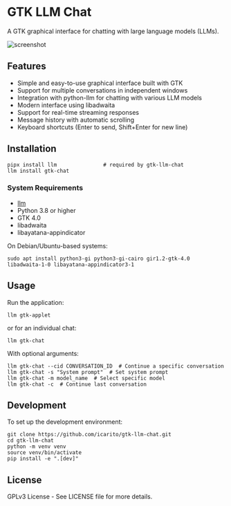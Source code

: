 # GTK LLM Chat

A GTK graphical interface for chatting with large language models (LLMs).

![screenshot](./docs/screenshot01.png)

## Features

- Simple and easy-to-use graphical interface built with GTK
- Support for multiple conversations in independent windows
- Integration with python-llm for chatting with various LLM models
- Modern interface using libadwaita
- Support for real-time streaming responses
- Message history with automatic scrolling
- Keyboard shortcuts (Enter to send, Shift+Enter for new line)

## Installation

```
pipx install llm               # required by gtk-llm-chat
llm install gtk-chat
```

### System Requirements

- [llm](https://llm.datasette.io/en/stable/)
- Python 3.8 or higher
- GTK 4.0
- libadwaita
- libayatana-appindicator

On Debian/Ubuntu-based systems:
```
sudo apt install python3-gi python3-gi-cairo gir1.2-gtk-4.0 libadwaita-1-0 libayatana-appindicator3-1
```

## Usage

Run the application:
```
llm gtk-applet
```

or for an individual chat:
```
llm gtk-chat
```

With optional arguments:
```
llm gtk-chat --cid CONVERSATION_ID  # Continue a specific conversation
llm gtk-chat -s "System prompt"  # Set system prompt
llm gtk-chat -m model_name  # Select specific model
llm gtk-chat -c  # Continue last conversation
```

## Development

To set up the development environment:
```
git clone https://github.com/icarito/gtk-llm-chat.git
cd gtk-llm-chat
python -m venv venv
source venv/bin/activate
pip install -e ".[dev]"
```

## License

GPLv3 License - See LICENSE file for more details.
